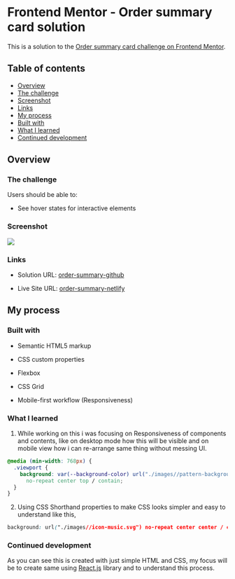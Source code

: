 # Frontend Mentor - Order summary card solution

This is a solution to the [Order summary card challenge on Frontend Mentor](https://www.frontendmentor.io/challenges/order-summary-component-QlPmajDUj).

## Table of contents

- [Overview](#overview)
- [The challenge](#the-challenge)
- [Screenshot](#screenshot)
- [Links](#links)
- [My process](#my-process)
- [Built with](#built-with)
- [What I learned](#what-i-learned)
- [Continued development](#continued-development)

## Overview

### The challenge

Users should be able to:

- See hover states for interactive elements

### Screenshot

![](https://i.postimg.cc/Px2WcvHT/Order-Summary-FM.png)

### Links

- Solution URL: [order-summary-github](https://github.com/AveshShaikh0408/Order-Summary)

- Live Site URL: [order-summary-netlify](https://order-summary-live.netlify.app/)

## My process

### Built with

- Semantic HTML5 markup

- CSS custom properties

- Flexbox

- CSS Grid

- Mobile-first workflow (Responsiveness)

### What I learned

1. While working on this i was focusing on Responsiveness of components and contents, like on desktop mode how this will be visible and on mobile view how i can re-arrange same thing without messing UI.

```css
@media (min-width: 768px) {
  .viewport {
    background: var(--background-color) url("./images//pattern-background-desktop.svg")
      no-repeat center top / contain;
  }
}
```

2.  Using CSS Shorthand properties to make CSS looks simpler and easy to understand like this,

```css
background: url("./images//icon-music.svg") no-repeat center center / contain;
```

### Continued development

As you can see this is created with just simple HTML and CSS, my focus will be to create same using [React.js](https://reactjs.org) library and to understand this process.
